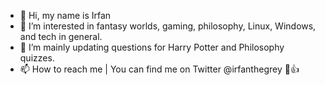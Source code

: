 - 👋 Hi, my name is Irfan
- 👀 I’m interested in fantasy worlds, gaming, philosophy, Linux, Windows, and tech in general.
- 🌱 I’m mainly updating questions for Harry Potter and Philosophy quizzes.
- 📫 How to reach me | You can find me on Twitter @irfanthegrey 👋👍

<!---
irfankurtagic/irfankurtagic is a ✨ special ✨ repository because its `README.md` (this file) appears on your GitHub profile.
You can click the Preview link to take a look at your changes.


<p align="center"><a href="https://github.com/anuraghazra/github-readme-stats">
  <img align="center" src="https://github-readme-stats.vercel.app/api?username=irfankurtagic&show_icons=true&theme=transparent" />
</a></p>
